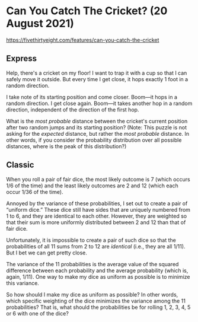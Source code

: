# Can You Catch The Cricket? (20 August 2021)

https://fivethirtyeight.com/features/can-you-catch-the-cricket

## Express

Help, there's a cricket on my floor!
I want to trap it with a cup so that I can safely move it outside.
But every time I get close, it hops exactly 1 foot in a random direction.

I take note of its starting position and come closer.
Boom—it hops in a random direction. I get close again.
Boom—it takes another hop in a random direction, independent of the direction of the first hop.

What is the *most probable* distance between the cricket's current position after two random jumps and its starting position?
(Note: This puzzle is not asking for the *expected* distance, but rather the *most probable* distance.
In other words, if you consider the probability distribution over all possible distances, where is the peak of this distribution?)

## Classic

When you roll a pair of fair dice, the most likely outcome is 7 (which occurs 1/6 of the time) and the least likely outcomes are 2 and 12 (which each occur 1/36 of the time).

Annoyed by the variance of these probabilities, I set out to create a pair of “uniform dice.”
These dice still have sides that are uniquely numbered from 1 to 6, and they are identical to each other.
However, they are weighted so that their sum is more uniformly distributed between 2 and 12 than that of fair dice.

Unfortunately, it is impossible to create a pair of such dice so that the probabilities of all 11 sums from 2 to 12 are *identical* (i.e., they are all 1/11).
But I bet we can get pretty close.

The variance of the 11 probabilities is the average value of the squared difference between each probability and the average probability (which is, again, 1/11).
One way to make my dice as uniform as possible is to minimize this variance.

So how should I make my dice as uniform as possible?
In other words, which specific weighting of the dice minimizes the variance among the 11 probabilities?
That is, what should the probabilities be for rolling 1, 2, 3, 4, 5 or 6 with one of the dice?


